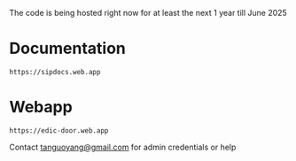 The code is being hosted right now for at least the next 1 year till June 2025

# Documentation
`https://sipdocs.web.app`

# Webapp
`https://edic-door.web.app`

Contact tanguoyang@gmail.com for admin credentials or help
